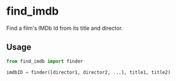 # find_imdb
Find a film's IMDb Id from its title and director.

Usage
-----

```python
from find_imdb import finder

imdbID = finder([director1, director2, ...], title1, title2)
```